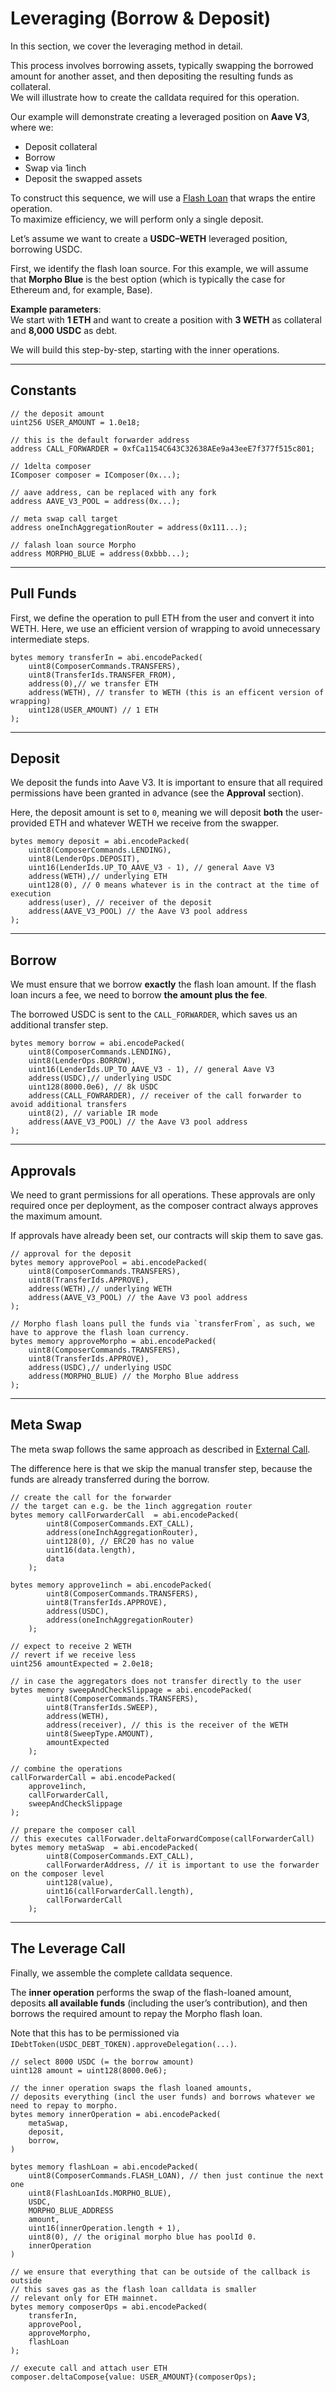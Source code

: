 # Leveraging (Borrow & Deposit)

In this section, we cover the leveraging method in detail.

This process involves borrowing assets, typically swapping the borrowed amount for another asset, and then depositing the resulting funds as collateral.  
We will illustrate how to create the calldata required for this operation.

Our example will demonstrate creating a leveraged position on **Aave V3**, where we:

- Deposit collateral
- Borrow
- Swap via 1inch
- Deposit the swapped assets

To construct this sequence, we will use a [Flash Loan](../flash-loan.md) that wraps the entire operation.  
To maximize efficiency, we will perform only a single deposit.

Let’s assume we want to create a **USDC–WETH** leveraged position, borrowing USDC.

First, we identify the flash loan source. For this example, we will assume that **Morpho Blue** is the best option (which is typically the case for Ethereum and, for example, Base).

**Example parameters**:  
We start with **1 ETH** and want to create a position with **3 WETH** as collateral and **8,000 USDC** as debt.

We will build this step-by-step, starting with the inner operations.

---

## Constants

```Solidity
// the deposit amount
uint256 USER_AMOUNT = 1.0e18;

// this is the default forwarder address
address CALL_FORWARDER = 0xfCa1154C643C32638AEe9a43eeE7f377f515c801;

// 1delta composer
IComposer composer = IComposer(0x...);

// aave address, can be replaced with any fork
address AAVE_V3_POOL = address(0x...);

// meta swap call target
address oneInchAggregationRouter = address(0x111...);

// falash loan source Morpho
address MORPHO_BLUE = address(0xbbb...);
```

---

## Pull Funds

First, we define the operation to pull ETH from the user and convert it into WETH.
Here, we use an efficient version of wrapping to avoid unnecessary intermediate steps.

```Solidity
bytes memory transferIn = abi.encodePacked(
    uint8(ComposerCommands.TRANSFERS),
    uint8(TransferIds.TRANSFER_FROM),
    address(0),// we transfer ETH
    address(WETH), // transfer to WETH (this is an efficent version of wrapping)
    uint128(USER_AMOUNT) // 1 ETH
);
```

---

## Deposit

We deposit the funds into Aave V3.
It is important to ensure that all required permissions have been granted in advance (see the **Approval** section).

Here, the deposit amount is set to `0`, meaning we will deposit **both** the user-provided ETH and whatever WETH we receive from the swapper.

```Solidity
bytes memory deposit = abi.encodePacked(
    uint8(ComposerCommands.LENDING),
    uint8(LenderOps.DEPOSIT),
    uint16(LenderIds.UP_TO_AAVE_V3 - 1), // general Aave V3
    address(WETH),// underlying ETH
    uint128(0), // 0 means whatever is in the contract at the time of execution
    address(user), // receiver of the deposit
    address(AAVE_V3_POOL) // the Aave V3 pool address
);
```

---

## Borrow

We must ensure that we borrow **exactly** the flash loan amount.
If the flash loan incurs a fee, we need to borrow **the amount plus the fee**.

The borrowed USDC is sent to the `CALL_FORWARDER`, which saves us an additional transfer step.

```Solidity
bytes memory borrow = abi.encodePacked(
    uint8(ComposerCommands.LENDING),
    uint8(LenderOps.BORROW),
    uint16(LenderIds.UP_TO_AAVE_V3 - 1), // general Aave V3
    address(USDC),// underlying USDC
    uint128(8000.0e6), // 8k USDC
    address(CALL_FOWRARDER), // receiver of the call forwarder to avoid additional transfers
    uint8(2), // variable IR mode
    address(AAVE_V3_POOL) // the Aave V3 pool address
);
```

---

## Approvals

We need to grant permissions for all operations.
These approvals are only required once per deployment, as the composer contract always approves the maximum amount.

If approvals have already been set, our contracts will skip them to save gas.

```Solidity
// approval for the deposit
bytes memory approvePool = abi.encodePacked(
    uint8(ComposerCommands.TRANSFERS),
    uint8(TransferIds.APPROVE),
    address(WETH),// underlying WETH
    address(AAVE_V3_POOL) // the Aave V3 pool address
);

// Morpho flash loans pull the funds via `transferFrom`, as such, we have to approve the flash loan currency.
bytes memory approveMorpho = abi.encodePacked(
    uint8(ComposerCommands.TRANSFERS),
    uint8(TransferIds.APPROVE),
    address(USDC),// underlying USDC
    address(MORPHO_BLUE) // the Morpho Blue address
);
```

---

## Meta Swap

The meta swap follows the same approach as described in [External Call](../external-call.md).

The difference here is that we skip the manual transfer step, because the funds are already transferred during the borrow.

```Solidity
// create the call for the forwarder
// the target can e.g. be the 1inch aggregation router
bytes memory callForwarderCall  = abi.encodePacked(
        uint8(ComposerCommands.EXT_CALL),
        address(oneInchAggregationRouter),
        uint128(0), // ERC20 has no value
        uint16(data.length),
        data
    );

bytes memory approve1inch = abi.encodePacked(
        uint8(ComposerCommands.TRANSFERS),
        uint8(TransferIds.APPROVE),
        address(USDC),
        address(oneInchAggregationRouter)
    );

// expect to receive 2 WETH
// revert if we receive less
uint256 amountExpected = 2.0e18;

// in case the aggregators does not transfer directly to the user
bytes memory sweepAndCheckSlippage = abi.encodePacked(
        uint8(ComposerCommands.TRANSFERS),
        uint8(TransferIds.SWEEP),
        address(WETH),
        address(receiver), // this is the receiver of the WETH
        uint8(SweepType.AMOUNT),
        amountExpected
    );

// combine the operations
callForwarderCall = abi.encodePacked(
    approve1inch,
    callForwarderCall,
    sweepAndCheckSlippage
);

// prepare the composer call
// this executes callForwader.deltaForwardCompose(callForwarderCall)
bytes memory metaSwap  = abi.encodePacked(
        uint8(ComposerCommands.EXT_CALL),
        callForwarderAddress, // it is important to use the forwarder on the composer level
        uint128(value),
        uint16(callForwarderCall.length),
        callForwarderCall
    );
```

---

## The Leverage Call

Finally, we assemble the complete calldata sequence.

The **inner operation** performs the swap of the flash-loaned amount, deposits **all available funds** (including the user’s contribution), and then borrows the required amount to repay the Morpho flash loan.

Note that this has to be permissioned via `IDebtToken(USDC_DEBT_TOKEN).approveDelegation(...)`.

```Solidity
// select 8000 USDC (= the borrow amount)
uint128 amount = uint128(8000.0e6);

// the inner operation swaps the flash loaned amounts,
// deposits everything (incl the user funds) and borrows whatever we need to repay to morpho.
bytes memory innerOperation = abi.encodePacked(
    metaSwap,
    deposit,
    borrow,
)

bytes memory flashLoan = abi.encodePacked(
    uint8(ComposerCommands.FLASH_LOAN), // then just continue the next one
    uint8(FlashLoanIds.MORPHO_BLUE),
    USDC,
    MORPHO_BLUE_ADDRESS
    amount,
    uint16(innerOperation.length + 1),
    uint8(0), // the original morpho blue has poolId 0.
    innerOperation
)

// we ensure that everything that can be outside of the callback is outside
// this saves gas as the flash loan calldata is smaller
// relevant only for ETH mainnet.
bytes memory composerOps = abi.encodePacked(
    transferIn,
    approvePool,
    approveMorpho,
    flashLoan
);

// execute call and attach user ETH
composer.deltaCompose{value: USER_AMOUNT}(composerOps);
```
